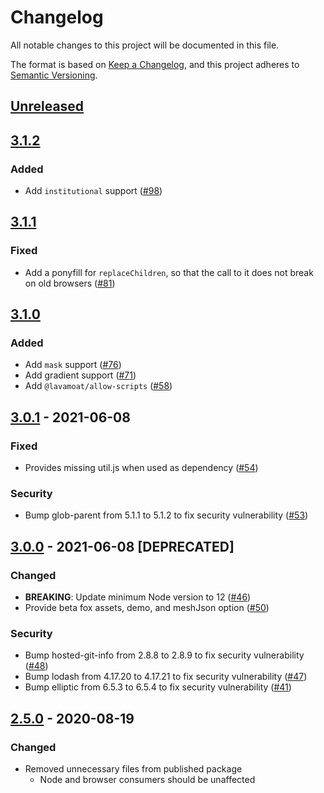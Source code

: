 # Changelog
All notable changes to this project will be documented in this file.

The format is based on [Keep a Changelog](https://keepachangelog.com/en/1.0.0/),
and this project adheres to [Semantic Versioning](https://semver.org/spec/v2.0.0.html).

## [Unreleased]

## [3.1.2]
### Added
- Add `institutional` support ([#98](https://github.com/MetaMask/logo/pull/98))

## [3.1.1]
### Fixed
- Add a ponyfill for `replaceChildren`, so that the call to it does not break on old browsers ([#81](https://github.com/MetaMask/logo/pull/81))

## [3.1.0]
### Added
- Add `mask` support ([#76](https://github.com/MetaMask/logo/pull/76))
- Add gradient support ([#71](https://github.com/MetaMask/logo/pull/71))
- Add `@lavamoat/allow-scripts` ([#58](https://github.com/MetaMask/logo/pull/58))

## [3.0.1] - 2021-06-08
### Fixed
- Provides missing util.js when used as dependency ([#54](https://github.com/MetaMask/logo/pull/54))

### Security
- Bump glob-parent from 5.1.1 to 5.1.2 to fix security vulnerability ([#53](https://github.com/MetaMask/logo/pull/53))

## [3.0.0] - 2021-06-08 [DEPRECATED]
### Changed
- **BREAKING**: Update minimum Node version to 12 ([#46](https://github.com/MetaMask/logo/pull/46))
- Provide beta fox assets, demo, and meshJson option ([#50](https://github.com/MetaMask/logo/pull/50))

### Security
- Bump hosted-git-info from 2.8.8 to 2.8.9 to fix security vulnerability ([#48](https://github.com/MetaMask/logo/pull/48))
- Bump lodash from 4.17.20 to 4.17.21 to fix security vulnerability ([#47](https://github.com/MetaMask/logo/pull/47))
- Bump elliptic from 6.5.3 to 6.5.4 to fix security vulnerability ([#41](https://github.com/MetaMask/logo/pull/41))

## [2.5.0] - 2020-08-19
### Changed
- Removed unnecessary files from published package
  - Node and browser consumers should be unaffected

[Unreleased]: https://github.com/Devin-Applications/metamask-logo-devin/compare/v3.1.2...HEAD
[3.1.2]: https://github.com/Devin-Applications/metamask-logo-devin/compare/v3.1.1...v3.1.2
[3.1.1]: https://github.com/Devin-Applications/metamask-logo-devin/compare/v3.1.0...v3.1.1
[3.1.0]: https://github.com/Devin-Applications/metamask-logo-devin/compare/v3.0.1...v3.1.0
[3.0.1]: https://github.com/Devin-Applications/metamask-logo-devin/compare/v3.0.0...v3.0.1
[3.0.0]: https://github.com/Devin-Applications/metamask-logo-devin/compare/v2.5.0...v3.0.0
[2.5.0]: https://github.com/Devin-Applications/metamask-logo-devin/releases/tag/v2.5.0
